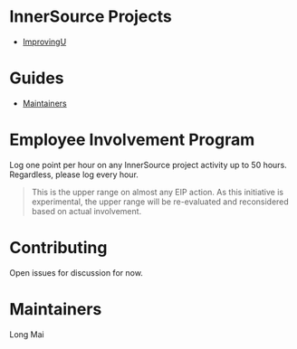 # InnerSource Projects
- [ImprovingU](https://github.com/improving/ImprovingUCourseLibrary)

# Guides
- [Maintainers](/MaintainersGuide.md)

# Employee Involvement Program
Log one point per hour on any InnerSource project activity up to 50 hours. Regardless, please log every hour. 

> This is the upper range on almost any EIP action. As this initiative is experimental, the upper range will be re-evaluated and reconsidered based on actual involvement. 

# Contributing
Open issues for discussion for now.

# Maintainers
Long Mai